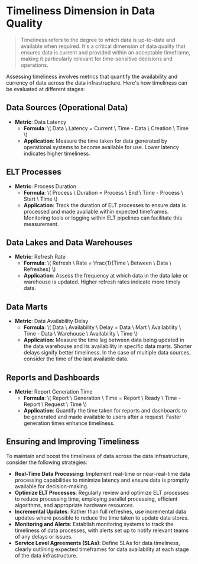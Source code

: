 # Timeliness Dimension in Data Quality
> Timeliness refers to the degree to which data is up-to-date and available when required. It's a critical dimension of data quality that ensures data is current and provided within an acceptable timeframe, making it particularly relevant for time-sensitive decisions and operations.

Assessing timeliness involves metrics that quantify the availability and currency of data across the data infrastructure. Here's how timeliness can be evaluated at different stages:

## Data Sources (Operational Data)
* **Metric**: Data Latency
  * **Formula**: \\( Data \ Latency = Current \ Time - Data \ Creation \ Time \\)
  * **Application**: Measure the time taken for data generated by operational systems to become available for use. Lower latency indicates higher timeliness.

## ELT Processes
* **Metric**: Process Duration
  * **Formula**: \\( Process \ Duration = Process \ End \ Time - Process \ Start \ Time \\)
  * **Application**: Track the duration of ELT processes to ensure data is processed and made available within expected timeframes. Monitoring tools or logging within ELT pipelines can facilitate this measurement.

## Data Lakes and Data Warehouses
* **Metric**: Refresh Rate
  * **Formula**: \\( Refresh \ Rate = \frac{1}{Time \ Between \ Data \ Refreshes} \\)
  * **Application**: Assess the frequency at which data in the data lake or warehouse is updated. Higher refresh rates indicate more timely data.

## Data Marts
* **Metric**: Data Availability Delay
  * **Formula**: \\( Data \ Availability \ Delay = Data \ Mart \ Availability \ Time - Data \ Warehouse \ Availability \ Time \\)
  * **Application**: Measure the time lag between data being updated in the data warehouse and its availability in specific data marts. Shorter delays signify better timeliness. In the case of multiple data sources, consider the time of the last available data.

## Reports and Dashboards
* **Metric**: Report Generation Time
  * **Formula**: \\( Report \ Generation \ Time = Report \ Ready \ Time - Report \ Request \ Time \\)
  * **Application**: Quantify the time taken for reports and dashboards to be generated and made available to users after a request. Faster generation times enhance timeliness.

## Ensuring and Improving Timeliness
To maintain and boost the timeliness of data across the data infrastructure, consider the following strategies:

* **Real-Time Data Processing**: Implement real-time or near-real-time data processing capabilities to minimize latency and ensure data is promptly available for decision-making.
* **Optimize ELT Processes**: Regularly review and optimize ELT processes to reduce processing time, employing parallel processing, efficient algorithms, and appropriate hardware resources.
* **Incremental Updates**: Rather than full refreshes, use incremental data updates where possible to reduce the time taken to update data stores.
* **Monitoring and Alerts**: Establish monitoring systems to track the timeliness of data processes, with alerts set up to notify relevant teams of any delays or issues.
* **Service Level Agreements (SLAs)**: Define SLAs for data timeliness, clearly outlining expected timeframes for data availability at each stage of the data infrastructure.
